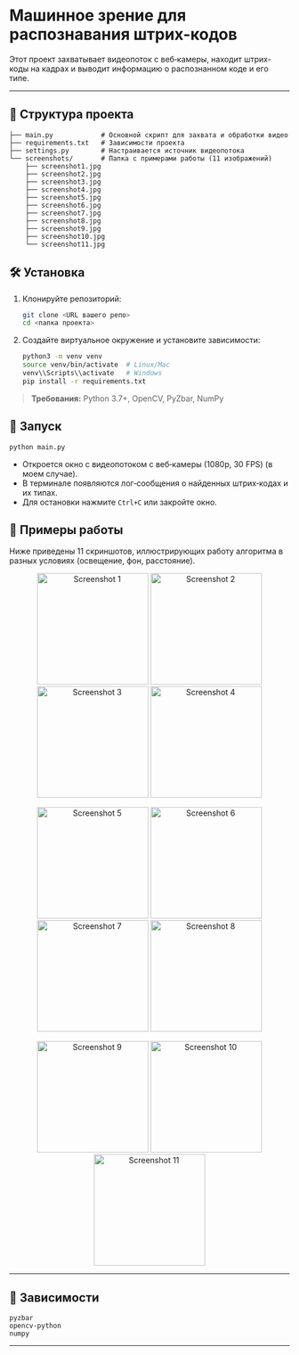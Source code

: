 # Машинное зрение для распознавания штрих-кодов

Этот проект захватывает видеопоток с веб‑камеры, находит штрих-коды на кадрах и выводит информацию о распознанном коде и его типе.

---

## 📂 Структура проекта

```
├── main.py            # Основной скрипт для захвата и обработки видео
├── requirements.txt   # Зависимости проекта
├── settings.py        # Настраивается источник видеопотока
└── screenshots/       # Папка с примерами работы (11 изображений)
    ├── screenshot1.jpg
    ├── screenshot2.jpg
    ├── screenshot3.jpg
    ├── screenshot4.jpg
    ├── screenshot5.jpg
    ├── screenshot6.jpg
    ├── screenshot7.jpg
    ├── screenshot8.jpg
    ├── screenshot9.jpg
    ├── screenshot10.jpg
    └── screenshot11.jpg
```

## 🛠 Установка

1. Клонируйте репозиторий:

   ```bash
   git clone <URL вашего репо>
   cd <папка проекта>
   ```
2. Создайте виртуальное окружение и установите зависимости:

   ```bash
   python3 -m venv venv
   source venv/bin/activate  # Linux/Mac
   venv\\Scripts\\activate   # Windows
   pip install -r requirements.txt
   ```

> **Требования:** Python 3.7+, OpenCV, PyZbar, NumPy

## 🚀 Запуск

```bash
python main.py
```

* Откроется окно с видеопотоком с веб‑камеры (1080p, 30 FPS) (в моем случае).
* В терминале появляются лог‑сообщения о найденных штрих‑кодах и их типах.
* Для остановки нажмите `Ctrl+C` или закройте окно.

## 📸 Примеры работы

Ниже приведены 11 скриншотов, иллюстрирующих работу алгоритма в разных условиях (освещение, фон, расстояние).

<p align="center">
  <img src="screenshots/Screenshot1.png" width="200" alt="Screenshot 1" />
  <img src="screenshots/Screenshot2.png" width="200" alt="Screenshot 2" />
  <img src="screenshots/Screenshot3.png" width="200" alt="Screenshot 3" />
  <img src="screenshots/Screenshot4.jpg" width="200" alt="Screenshot 4" />
</p>
<p align="center">
  <img src="screenshots/Screenshot5.jpg" width="200" alt="Screenshot 5" />
  <img src="screenshots/Screenshot6.jpg" width="200" alt="Screenshot 6" />
  <img src="screenshots/Screenshot7.jpg" width="200" alt="Screenshot 7" />
  <img src="screenshots/Screenshot8.png" width="200" alt="Screenshot 8" />
</p>
<p align="center">
  <img src="screenshots/Screenshot9.jpg" width="200" alt="Screenshot 9" />
  <img src="screenshots/Screenshot10.jpg" width="200" alt="Screenshot 10" />
  <img src="screenshots/Screenshot11.jpg" width="200" alt="Screenshot 11" />
</p>

---

## 📑 Зависимости

```text
pyzbar
opencv-python
numpy
```

---
